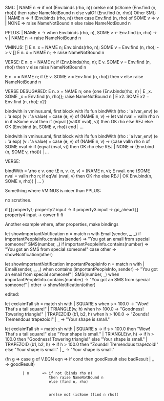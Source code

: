 SML: 
            | NAME n => if not (Env.binds (rho, n))
                        orelse not (isSome (Env.find (n, rho)))
                        then raise NameNotBound n 
                        else valOf (Env.find (n, rho))
Other SML: 
            | NAME n => if (Env.binds (rho, n))
                        then case Env.find (n, rho) of SOME v => v 
                                | NONE => raise NameNotBound n
                        else raise NameNotBound n 


PPLUS: 
| NAME n -> when Env.binds (rho, n), SOME v <- Env.find (n, rho) -> v
| NAME n -> raise NameNotBound n

VMINUS: 
[] E n. x = NAME n; Env.binds(rho, n); SOME v = Env.find (n, rho); -> v
[] E n. x = NAME n; -> raise NameNotBound n

VERSE: 
E n. x = NAME n; if (Env.binds(rho, n); E v. SOME v = Env.find (n, rho)) then v
                    else raise NameNotBound n

E n. x = NAME n; if (E v. SOME v = Env.find (n, rho)) then v
                    else raise NameNotBound n

VERSE DESUGARED: 
E n. x = NAME n; one {one {Env.binds(rho, n) | E _x. SOME _x = Env.find (n, rho)}; raise NameNotBound n | E x2. SOME x2 = Env.find (n, rho); x2} 

bindwith in vminus.sml, first block with ifs
  fun bindWith (rho : 'a lvar_env) (e : 'a exp) (v : 'a value) = 
    case (e, v) of 
      (NAME n, v) => 
        let val nval = valIn rho n 
        in if isSome nval 
           then if (eqval ((valOf nval), v)) then OK rho else REJ
           else OK (Env.bind (n, SOME v, rho))
        end 
    | ... 

bindwith in vminus.sml, first block with ifs
  fun bindWith (rho : 'a lvar_env) (e : 'a exp) (v : 'a value) = 
    case (e, v) of 
      (NAME n, v) => 
        (case valIn rho n 
          of SOME nval => 
            if (eqval (nval, v)) then OK rho else REJ
          | NONE => (Env.bind (n, SOME v, rho)))
    | ... 

VERSE: 

bindWith = \rho e v. 
  one {E n, v. (e, v) = (NAME n, v); 
       E nval. one {SOME nval = valIn rho n; 
                    if eqVal (nval, v) then OK rho else REJ
                    | OK Env.bind(n, SOME v, rho)}
    | ...
  }

Something where VMINUS is nicer than PPLUS: 

no scrutinee. 

if 
[] property1; property2 input -> if property3 input -> go_ahead
                                 [] property4 input -> cower fi
fi 

Another example where, after properties, make bindings 

let showImportantNotification n =
  match n with 
    Email(sender, _, _) if importantPeopleInfo.contains(sender) =>
      "You got an email from special someone!"
    SMS(number, _) if importantPeopleInfo.contains(number) =>
      "You got an SMS from special someone!"
    case other =>
      showNotification(other)


let showImportantNotification importantPeopleInfo n =
  match n with 
    | Email(sender, _, _) when contains (importantPeopleInfo, sender) ->
      "You got an email from special someone!"
    | SMS(number, _) when importantPeopleInfo.contains(number) ->
      "You got an SMS from special someone!"
    | other -> showNotification(other)

edited: 

let exclaimTall sh =
  match sh with 
    | SQUARE s when s > 100.0 ->
            "Wow! That's a tall square!"
    | TRIANGLE(w, h) when h> 100.0 ->
            "Goodness! Towering triangle!"
    | TRAPEZOID (b1, b2, h) when h > 100.0 -> 
            "Zounds! Tremendous trapezoid!"
    | _ ->  "Your shape is small." 

let exclaimTall sh =
  match sh with 
    | SQUARE s -> if s > 100.0 
                  then "Wow! That's a tall square!"
                  else "Your shape is small." 
    | TRIANGLE(w, h) -> 
                  if h > 100.0 
                  then "Goodness! Towering triangle!"
                  else "Your shape is small." 
    | TRAPEZOID (b1, b2, h) -> 
                  if h > 100.0
                  then "Zounds! Tremendous trapezoid!"
                  else "Your shape is small." 
    | _ -> "Your shape is small." 


(fn g => case g of V.EQN eqn => 
                    if cond
                    then goodResult 
                    else badResult
                  | _ => goodResult)

            | n      => if not (binds rho n)
                        then raise NameNotBound n
                        else (find n, rho)


                        orelse not (isSome (find n rho))